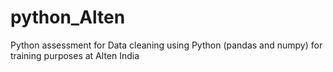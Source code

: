 # python_Alten
Python assessment for Data cleaning using Python (pandas and numpy) for training purposes at Alten India
